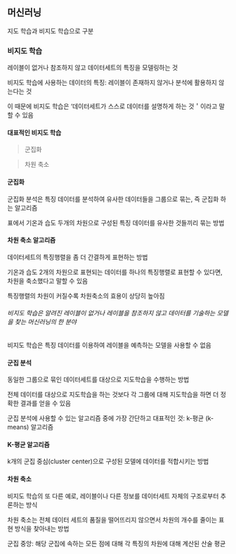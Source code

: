 ## 머신러닝
지도 학습과 비지도 학습으로 구분

### 비지도 학습
레이블이 없거나 참조하지 않고 데이터세트의 특징을 모델링하는 것

비지도 학습에 사용하는 데이터의 특징: 레이블이 존재하지 않거나 분석에 활용하지 않는다는 것

이 때문에 비지도 학습은 ‘데이터세트가 스스로 데이터를 설명하게 하는 것＇이라고 말할 수 있음

#### 대표적인 비지도 학습
> 군집화

> 차원 축소

#### 군집화
군집화 분석은 특징 데이터를 분석하여 유사한 데이터들을 그룹으로 묶는, 즉 군집화 하는 알고리즘

표에서 기온과 습도 두개의 차원으로 구성된 특징 데이터를 유사한 것들끼리 묶는 방법

#### 차원 축소 알고리즘
데이터세트의 특징행렬을 좀 더 간결하게 표현하는 방법

기온과 습도 2개의 차원으로 표현되는 데이터를 하나의 특징행렬로 표현할 수 있다면, 차원을 축소했다고 말할 수 있음

특징행렬의 차원이 커질수록 차원축소의 효용이 상당히 높아짐

###### 비지도 학습은 알려진 레이블이 없거나 레이블을 참조하지 않고 데이터를 기술하는 모델을 찾는 머신러닝의 한 분야

비지도 학습은 특징 데이터를 이용하여 레이블을 예측하는 모델을 사용할 수 없음

#### 군집 분석
 동일한 그룹으로 묶인 데이터세트를 대상으로 지도학습을 수행하는 방법

전체 데이터를 대상으로 지도학습을 하는 것보다 각 그룹에 대해 지도학습을 하면 더 정확한 결과를 얻을 수 있음

군집 분석에 사용할 수 있는 알고리즘 중에 가장 간단하고 대표적인 것: k-평균 (k-means) 알고리즘

#### K-평균 알고리즘
 k개의 군집 중심(cluster center)으로 구성된 모델에 데이터를 적합시키는 방법

#### 차원 축소
비지도 학습의 또 다른 예로, 레이블이나 다른 정보를 데이터세트 자체의 구조로부터 추론하는 방식

차원 축소는 전체 데이터 세트의 품질을 떨어뜨리지 않으면서 차원의 개수를 줄이는 표현 방식을 찾아내는 방법

군집 중앙: 해당 군집에 속하는 모든 점에 대해 각 특징의 차원에 대해 계산된 산술 평균
